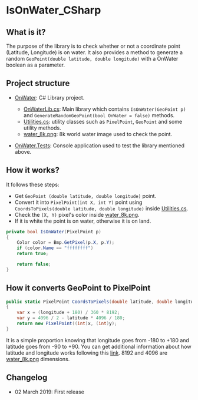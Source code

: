 # IsOnWater_CSharp

## What is it?
The purpose of the library is to check whether or not a coordinate point (Latitude, Longitude) is on water. It also provides a method to generate a random `GeoPoint(double latitude, double longitude)` with a OnWater boolean as a parameter.

## Project structure
- [OnWater](/OnWater/): C# Library project.
	- [OnWaterLib.cs](/OnWater/OnWaterLib.cs): Main library which contains `IsOnWater(GeoPoint p)` and `GenerateRandomGeoPoint(bool OnWater = false)` methods.
	- [Utilities.cs](/OnWater/Utilities.cs): utility classes such as `PixelPoint`, `GeoPoint` and some utility methods.
	- [water_8k.png](/OnWater/water_8k.png): 8k world water image used to check the point.

- [OnWater.Tests](/OnWater.Tests/): Console application used to test the library mentioned above.

## How it works?
It follows these steps:
- Get `GeoPoint (double latitude, double longitude)` point.
- Convert it into `PixelPoint(int X, int Y)` point using `CoordsToPixels(double latitude, double longitude)` inside [Utilities.cs](/OnWater/Utilities.cs).
- Check the `(X, Y)` pixel's color inside [water_8k.png](/OnWater/water_8k.png).
- If it is white the point is on water, otherwise it is on land.

```csharp
private bool IsOnWater(PixelPoint p)
{
    Color color = Bmp.GetPixel(p.X, p.Y);
    if (color.Name == "ffffffff")
	return true;

    return false;
}
```

## How it converts GeoPoint to PixelPoint

```csharp
public static PixelPoint CoordsToPixels(double latitude, double longitude)
{
	var x = (longitude + 180) / 360 * 8192;
	var y = 4096 / 2 - latitude * 4096 / 180;
	return new PixelPoint((int)x, (int)y);
}
```
It is a simple proportion knowing that longitude goes from -180 to +180 and latitude goes from -90 to +90. You can get additional information about how latitude and longitude works following this [link](https://journeynorth.org/tm/LongitudeIntro.html). 8192 and 4096 are [water_8k.png](/OnWater/water_8k.png) dimensions.

## Changelog
- 02 March 2019: First release
